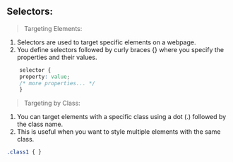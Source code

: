 ## Selectors:
  >Targeting Elements:
  1. Selectors are used to target specific elements on a webpage.
  2. You define selectors followed by curly braces {} where you specify the properties and their values.

```css
    selector {
    property: value;
    /* more properties... */
    }
```
  >Targeting by Class:
  1. You can target elements with a specific class using a dot (.) followed by the class name.
  2. This is useful when you want to style multiple elements with the same class.
```css
.class1 { }
```
